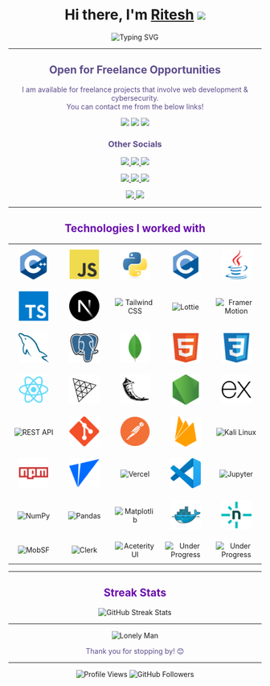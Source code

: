 <h1 align="center">
  Hi there, I'm <a href="https://about-ritesh.netlify.app/" target="_blank">Ritesh</a> <img src="https://media.giphy.com/media/hvRJCLFzcasrR4ia7z/giphy.gif" width="30px">
</h1>

<p align="center">
  <img src="https://readme-typing-svg.herokuapp.com?font=Roboto+Mono&color=%2368A4FF&size=28&center=true&vCenter=true&width=550&lines=Developer+%7C+Cybersecurity+Analyst;Freelancer+for+Hire;Problem+Solver+and+Coder" alt="Typing SVG">
</p>

---

<h2 align="center" style="color: #5C4B8A;">      
Open for Freelance Opportunities    
</h2>
<p align="center" style="color: #5C4B8A;">
  I am available for freelance projects that involve web development & cybersecurity.<br/>         
  You can contact me from the below links!    
</p>
<p align="center">
  <a href="mailto:riteshjha2174@gmail.com"><img src="https://img.shields.io/badge/Gmail-D14836?style=for-the-badge&logo=gmail&logoColor=white" style="font-size: 1.2em;"></a>
  <a href="https://wa.me/918433517682"><img src="https://img.shields.io/badge/WhatsApp-%25C34D1D.svg?style=for-the-badge&logo=whatsapp&logoColor=white" style="font-size: 1.2em;"></a>
  <a href="https://discord.com/users/riteshjha912"><img src="https://img.shields.io/badge/Discord-7289DA?style=for-the-badge&logo=discord&logoColor=white" style="font-size: 1.2em;"></a>
</p>


<h3 align="center" style="color: #5C4B8A;">Other Socials</h3>
<p align="center">
  <a href="https://about-ritesh.netlify.app/">
    <img src="https://img.shields.io/badge/Personal%20Website-%23000000.svg?style=for-the-badge&logo=react&logoColor=%2300FFFF">
  </a>
  <a href="https://github.com/RiteshJha912">
    <img src="https://img.shields.io/badge/GitHub-%23000000.svg?style=for-the-badge&logo=github&logoColor=%23FFFFFF">
  </a>
  <a href="https://leetcode.com/u/RiteshJha912/">
    <img src="https://img.shields.io/badge/LeetCode-%23000000.svg?style=for-the-badge&logo=leetcode&logoColor=%23FFA116">
  </a>
  
</p>
<p align="center">
  <a href="https://www.hackerrank.com/profile/riteshjha2174">
    <img src="https://img.shields.io/badge/HackerRank-%23000000.svg?style=for-the-badge&logo=hackerrank&logoColor=%232EC866">
  </a>
  <a href="https://www.codechef.com/users/ritesh_jha_9">
    <img src="https://img.shields.io/badge/CodeChef-%23000000.svg?style=for-the-badge&logo=codechef&logoColor=%23FF5722">
  </a>
  <a href="https://www.naukri.com/code360/profile/HazardousRJ">
    <img src="https://img.shields.io/badge/CodingNinjas-%23000000.svg?style=for-the-badge&logo=codingninjas&logoColor=%23FF5722">
  </a>
</p>

<p align="center">
  <a href="https://unstop.com/u/ritesjha1626">
    <img src="https://img.shields.io/badge/Unstop-%23000000.svg?style=for-the-badge&logo=stackexchange&logoColor=%23F3A802">
  </a>
  <a href="https://devfolio.co/@Hazardous">
    <img src="https://img.shields.io/badge/Devfolio-%23000000.svg?style=for-the-badge&logo=devto&logoColor=%23FF5C8E">
  </a>
</p>

---


<h2 align="center" style="color: #6a0dad;">Technologies I worked with</h2>

<div align="center">
  <table style="border-collapse: collapse; width: 100%; max-width: 800px;">
    <tr>
      <td style="padding: 10px; text-align: center; width: 20%;">
        <img src="https://raw.githubusercontent.com/devicons/devicon/master/icons/cplusplus/cplusplus-original.svg" alt="C++" width="60"/>
      </td>
      <td style="padding: 10px; text-align: center; width: 20%;">
        <img src="https://raw.githubusercontent.com/devicons/devicon/master/icons/javascript/javascript-original.svg" alt="JavaScript" width="60"/>
      </td>
      <td style="padding: 10px; text-align: center; width: 20%;">
        <img src="https://raw.githubusercontent.com/devicons/devicon/master/icons/python/python-original.svg" alt="Python" width="60"/>
      </td>
      <td style="padding: 10px; text-align: center; width: 20%;">
        <img src="https://raw.githubusercontent.com/devicons/devicon/master/icons/c/c-original.svg" alt="C" width="60"/>
      </td>
      <td style="padding: 10px; text-align: center; width: 20%;">
        <img src="https://raw.githubusercontent.com/devicons/devicon/master/icons/java/java-original.svg" alt="Java" width="60"/>
      </td>
    </tr>
    <tr>
      <td style="padding: 10px; text-align: center; width: 20%;">
        <img src="https://raw.githubusercontent.com/devicons/devicon/master/icons/typescript/typescript-original.svg" alt="TypeScript" width="60"/>
      </td>
      <td style="padding: 10px; text-align: center; width: 20%;">
        <img src="https://raw.githubusercontent.com/devicons/devicon/master/icons/nextjs/nextjs-original.svg" alt="Next.js" width="60"/>
      </td>
      <td style="padding: 10px; text-align: center; width: 20%;">
        <img src="https://upload.wikimedia.org/wikipedia/commons/thumb/d/d5/Tailwind_CSS_Logo.svg/2560px-Tailwind_CSS_Logo.svg.png" alt="Tailwind CSS" width="60"/>
      </td>
      <td style="padding: 10px; text-align: center; width: 20%;">
        <img src="https://cdn.iconscout.com/icon/free/png-256/free-lottiefiles-logo-icon-download-in-svg-png-gif-file-formats--lottifiles-brand-iconscout-pack-logos-icons-4674917.png" alt="Lottie" width="60"/>
      </td>
      <td style="padding: 10px; text-align: center; width: 20%;">
        <img src="https://cdn.worldvectorlogo.com/logos/framer-motion.svg" alt="Framer Motion" width="60"/>
      </td>
    </tr>
    <tr>
      <td style="padding: 10px; text-align: center; width: 20%;">
        <img src="https://raw.githubusercontent.com/devicons/devicon/master/icons/mysql/mysql-original.svg" alt="MySQL" width="60"/>
      </td>
      <td style="padding: 10px; text-align: center; width: 20%;">
        <img src="https://raw.githubusercontent.com/devicons/devicon/master/icons/postgresql/postgresql-original.svg" alt="PostgreSQL" width="60"/>
      </td>
      <td style="padding: 10px; text-align: center; width: 20%;">
        <img src="https://raw.githubusercontent.com/devicons/devicon/master/icons/mongodb/mongodb-original.svg" alt="MongoDB" width="60"/>
      </td>
      <td style="padding: 10px; text-align: center; width: 20%;">
        <img src="https://raw.githubusercontent.com/devicons/devicon/master/icons/html5/html5-original.svg" alt="HTML" width="60"/>
      </td>
      <td style="padding: 10px; text-align: center; width: 20%;">
        <img src="https://raw.githubusercontent.com/devicons/devicon/master/icons/css3/css3-original.svg" alt="CSS" width="60"/>
      </td>
    </tr>
    <tr>
      <td style="padding: 10px; text-align: center; width: 20%;">
        <img src="https://raw.githubusercontent.com/devicons/devicon/master/icons/react/react-original.svg" alt="React" width="60"/>
      </td>
      <td style="padding: 10px; text-align: center; width: 20%;">
        <img src="https://raw.githubusercontent.com/devicons/devicon/master/icons/threejs/threejs-original.svg" alt="Three.js" width="60"/>
      </td>
      <td style="padding: 10px; text-align: center; width: 20%;">
        <img src="https://raw.githubusercontent.com/devicons/devicon/master/icons/flask/flask-original.svg" alt="Flask" width="60"/>
      </td>
      <td style="padding: 10px; text-align: center; width: 20%;">
        <img src="https://raw.githubusercontent.com/devicons/devicon/master/icons/nodejs/nodejs-original.svg" alt="Node.js" width="60"/>
      </td>
      <td style="padding: 10px; text-align: center; width: 20%;">
        <img src="https://raw.githubusercontent.com/devicons/devicon/master/icons/express/express-original.svg" alt="Express.js" width="60"/>
      </td>
    </tr>
    <tr>
      <td style="padding: 10px; text-align: center; width: 20%;">
        <img src="https://cdn-icons-png.flaticon.com/512/10169/10169724.png" alt="REST API" width="60"/>
      </td>
      <td style="padding: 10px; text-align: center; width: 20%;">
        <img src="https://raw.githubusercontent.com/devicons/devicon/master/icons/git/git-original.svg" alt="Git" width="60"/>
      </td>
      <td style="padding: 10px; text-align: center; width: 20%;">
        <img src="https://raw.githubusercontent.com/devicons/devicon/master/icons/postman/postman-original.svg" alt="Postman" width="60"/>
      </td>
      <td style="padding: 10px; text-align: center; width: 20%;">
        <img src="https://raw.githubusercontent.com/devicons/devicon/master/icons/firebase/firebase-plain.svg" alt="Firebase" width="60"/>
      </td>
      <td style="padding: 10px; text-align: center; width: 20%;">
        <img src="https://static-00.iconduck.com/assets.00/distributor-logo-kali-linux-icon-2048x2005-dki611fk.png" alt="Kali Linux" width="60"/>
      </td>
    </tr>
    <tr>
      <td style="padding: 10px; text-align: center; width: 20%;">
        <img src="https://raw.githubusercontent.com/devicons/devicon/master/icons/npm/npm-original-wordmark.svg" alt="npm" width="60"/>
      </td>
      <td style="padding: 10px; text-align: center; width: 20%;">
        <img src="https://raw.githubusercontent.com/devicons/devicon/master/icons/vite/vite-original.svg" alt="Vite" width="60"/>
      </td>
      <td style="padding: 10px; text-align: center; width: 20%;">
        <img src="https://smlvqzf0a1b66cku.public.blob.vercel-storage.com/images/Vercel%20Logo-IMoeV2W33gFclXzAfZxmAHqtjBuTzP.png" alt="Vercel" width="60"/>
      </td>
      <td style="padding: 10px; text-align: center; width: 20%;">
        <img src="https://raw.githubusercontent.com/devicons/devicon/master/icons/vscode/vscode-original.svg" alt="VSCode" width="60"/>
      </td>
      <td style="padding: 10px; text-align: center; width: 20%;">
        <img src="https://upload.wikimedia.org/wikipedia/commons/thumb/3/38/Jupyter_logo.svg/1767px-Jupyter_logo.svg.png" alt="Jupyter" width="60"/>
      </td>
    </tr>
    <tr>
      <td style="padding: 10px; text-align: center; width: 20%;">
        <img src="https://avatars.githubusercontent.com/u/288276?s=280&v=4" alt="NumPy" width="60"/>
      </td>
      <td style="padding: 10px; text-align: center; width: 20%;">
        <img src="https://numfocus.org/wp-content/uploads/2016/07/pandas-logo-300.png" alt="Pandas" width="60"/>
      </td>
      <td style="padding: 10px; text-align: center; width: 20%;">
        <img src="https://upload.wikimedia.org/wikipedia/commons/thumb/0/01/Created_with_Matplotlib-logo.svg/2048px-Created_with_Matplotlib-logo.svg.png" alt="Matplotlib" width="60"/>
      </td>
      <td style="padding: 10px; text-align: center; width: 20%;">
        <img src="https://raw.githubusercontent.com/devicons/devicon/master/icons/docker/docker-original.svg" alt="Docker" width="60"/>
      </td>
      <td style="padding: 10px; text-align: center; width: 20%;">
        <img src="https://raw.githubusercontent.com/devicons/devicon/master/icons/netlify/netlify-original.svg" alt="Netlify" width="60"/>
      </td>
    </tr>
    <tr>
      <td style="padding: 10px; text-align: center; width: 20%;">
        <img src="https://git.lab.sspcloud.fr/uploads/-/system/project/avatar/1748/logo.png" alt="MobSF" width="60"/>
      </td>
      <td style="padding: 10px; text-align: center; width: 20%;">
        <img src="https://ph-files.imgix.net/297bc3d4-bd2e-4eaa-8fb6-a289cf61ea91.png?auto=format" alt="Clerk" width="60"/>
      </td>
      <td style="padding: 10px; text-align: center; width: 20%;">
        <img src="https://ui.aceternity.com/logo-dark.png" alt="Aceterity UI" width="60"/>
      </td>
      <td style="padding: 10px; text-align: center; width: 20%;">
        <img src="https://cdn-icons-png.flaticon.com/512/5038/5038308.png" alt="Under Progress" width="60"/>
      </td>
      <td style="padding: 10px; text-align: center; width: 20%;">
        <img src="https://cdn-icons-png.flaticon.com/512/5038/5038308.png" alt="Under Progress" width="60"/>
      </td>
    </tr>
  </table>
</div>




---
<h2 align="center" style="color: #6a0dad;">Streak Stats </h2>
<p align="center">
  <img src="https://github-readme-streak-stats.herokuapp.com/?user=RiteshJha912&theme=radical" alt="GitHub Streak Stats" width="410">
</p>

---

<p align="center">
  <img src="https://i.gifer.com/embedded/download/33HI.gif" alt="Lonely Man" width="400">
</p>

<p align="center" style="color: #5C4B8A;">
  Thank you for stopping by! 😊    
</p>

---


<p align="center">
  <img src="https://komarev.com/ghpvc/?username=RiteshJha912&label=Profile%20Views&color=36BCF7&style=for-the-badge" alt="Profile Views">
  <img src="https://img.shields.io/github/followers/RiteshJha912?color=36BCF7&label=Followers&style=for-the-badge" alt="GitHub Followers">
</p>
